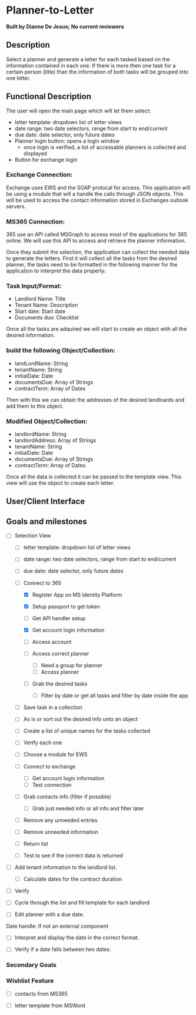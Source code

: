 # Planner-to-Letter
**Built by Dianne De Jesus; No current reviewers**
  
## Description
Select a planner and generate a letter for each tasked based on the information contained in each one. If there is more then one task for a certain person (title) than the information of both tasks will be grouped into one letter.

<!-- Functional Descrition
 With this section, you’re trying to answer a simple question: What does the software do? Of course, to answer this question thoroughly, you’ll need to dig a little deeper. In your functional description, you should cover error handling, one-time startup procedures, user limitations, and other similar details.  -->

## Functional Description
The user will open the main page which will let them select: 
* letter template: dropdown list of letter views
* date range: two date selectors, range from start to end/current
* due date: date selector, only future dates
* Planner login button: opens a login window
    * once login is verified, a list of accessable planners is collected and displayed
* Button for exchange login

### Exchange Connection:
Exchange uses EWS and the SOAP protocal for access. This application will be using a module that will a handle the calls through JSON objects. This will be used to access the contact information stored in Exchanges outlook servers.

### MS365 Connection:
365 use an API called MSGraph to access most of the applications for 365 online. We will use this API to access and retrieve the planner information.

Once they submit the selection, the application can collect the needed data to generate the letters. First it will collect all the tasks from the desired planner, the tasks need to be formatted in the following manner for the application to interpret the data properly:

### Task Input/Format:
* Landlord Name: Title
* Tenant Name: Description
* Start date: Start date
* Documents due: Checklist

Once all the tasks are adquired we will start to create an object with all the desired information. 

### build the following Object/Collection:
* landLordName: String
* tenantName: String
* initialDate: Date
* documentsDue: Array of Strings
* contractTerm: Array of Dates

Then with this we can obtain the addresses of the desired landloards and add them to this object.

### Modified Object/Collection:
* landlordName: String
* landlordAddress: Array of Strings
* tenantName: String
* initialDate: Date
* documentsDue: Array of Strings
* contractTerm: Array of Dates

Once all the data is collected it can be passed to the template view. This view will use the object to create each letter.





<!-- ### Databases


 -->





## User/Client Interface
<!-- 
    ### Login Page
    ![login page](https://github.com/diannedejesus/update_contacts/blob/main/login-signup.PNG?raw=true "Login Page")
    ***
    ### Signup Page
    ![signup page](https://github.com/diannedejesus/update_contacts/blob/main/signup-login.PNG?raw=true "Signup Page")
    ***
-->

<!-- User Interfase
There’s a good chance your coding project is going to be an application, which means it will have a user interface. (If your project is a library or something similar, there won’t be an interface.) As clients, UX designers, and programmers discuss and plan the user interface, it’s easy for the lines to get crossed. If the client doesn’t adequately communicate their vision, your teams might build out the user interface only to have the design shot down.  

Here’s the good news: These mishaps are, for the most part, entirely avoidable. You just need to discuss a few questions with the client before you start developing. Do certain elements of the interface change (animations)? Which elements are buttons? How many unique screens can the user navigate to? And, of course, what does all of this actually look like?

And there’s more good news: Wireframe diagrams can help you answer all of these questions! As your client shares their vision for the user interface (perhaps sending rough sketches), your teams should build out wireframe diagrams.

Once these wireframes are approved by the client, include them in the user interface section of your software design document.

illustration of people working together
Learn how to create a low-fidelity wireframe in Lucidchart to include within your software design document. -->

## Goals and milestones
- [ ] Selection View
    - [ ] letter template: dropdown list of letter views
    - [ ] date range: two date selectors, range from start to end/current
    - [ ] due date: date selector, only future dates

    - [ ] Connect to 365
        - [X] Register App on MS Identity Platform
        - [X] Setup passport to get token
        - [ ] Get API handler setup
        - [X] Get account login information
        - [ ] Access account

        - [ ] Access correct planner
            - [ ] Need a group for planner
            - [ ] Access planner
        - [ ] Grab the desired tasks
            - [ ] Filter by date or get all tasks and filter by date inside the app

    - [ ] Save task in a collection
    - [ ] As is or sort out the desired info unto an object
    - [ ] Create a list of unique names for the tasks collected
    - [ ] Verify each one


    - [ ] Choose a module for EWS
    - [ ] Connect to exchange
        - [ ] Get account login information
        - [ ] Test connection
    - [ ] Grab contacts info (filter if possible)
        - [ ] Grab just needed info or all info and filter later
    - [ ] Remove any unneeded entries
    - [ ] Remove unneeded information
    - [ ] Return list
    - [ ] Test to see if the correct data is returned


- [ ] Add tenant information to the landlord list.
    - [ ] Calculate dates for the contract duration
- [ ] Verify



- [ ] Cycle through the list and fill template for each landlord
- [ ] Edit planner with a due date.

Date handle:
If not an external component

- [ ] Interpret and display the date in the correct format.
- [ ] Verify if a date falls between two dates.



### Secondary Goals




### Wishlist Feature
- [ ] contacts from MS365
- [ ] letter template from MSWord


<!-- #### Future



### Issues




### Completed -->






<!-- NOTES



 -->

<!-- Break it down
 Instead of approaching your project as a single drawn-out process, you might find it helpful to break it down into more manageable pieces. (This is true for the project’s timeline and the code itself.) At the most macro level, you have an overarching goal: What problem is your software addressing? Who will be using it?

Below that, you have a set of milestones. Milestones are essentially checkpoints—they help stakeholders know when certain aspects of the project will be completed. These milestones are for both internal use and external use. Within your team, they help keep your engineering team on track. You can also use them to show the client measurable steps your teams are taking to finish the project.  -->

<!-- ## Prioritization
As you begin to break the project into smaller features and user stories, you’ll want to rank them according to priority. To do this, plot each feature on a prioritization matrix, a four-quadrant graph that helps you sort features according to urgency and impact. The horizontal axis runs from low to high urgency; the vertical axis runs from low to high impact.

Based on the quadrant each feature falls into, decide whether to include it in your minimum viable product (MVP). Features in the upper-right quadrant (high urgency, high impact) should be included in your MVP. With features in the bottom-right (high urgency, low impact) and upper-left (low urgency, high impact) quadrants, use your discretion to decide if they are a part of your MVP. Features in the bottom-left quadrant (low urgency, low impact) should not be included in your minimum viable product.
-->

<!-- ## Current and proposed solutions 
You’re building software to address a problem, but yours might not be the first attempt at a solution. There’s a good chance a current (or existing) solution is in place—you’ll want to describe this solution in your SDD. 

You don’t need to get into the tiny details, but should at least write up a user story: How does a user interact with that solution? How is data handled?

Next, you’ll want to include a section outlining your proposed solution. If there’s an existing solution in place, why is your proposed solution needed? Now’s your chance to justify the project. You’ll want to explain this in as much technical detail as possible—after reading this section, another engineer should be able to build your proposed solution, or something like it, without any prior knowledge of the project.
-->

<!-- ## Timeline
The milestones section of your SDD should provide a general timeframe for non-engineering stakeholders. This section is far more detailed and is mostly for the benefit of your engineering teams. In your timeline, include specific tasks and deadlines as well as the teams or individuals to which they’re assigned.  -->

<!--  -->
<!-- Pro tips for creating your software design documents
Just because you create a software design document and include each of the aforementioned sections doesn’t mean it’ll be effective. It’s a start, sure, but to get the most from your SDDs, keep these tips in mind. -->

<!-- Keep your language simple
When it comes to software design documents, clarity is key. There’s no need for flowery language and long, winding sentences—keep your sentences short and precise. Where appropriate, include bullet points or numbered lists. -->

<!-- Include visuals
Think back to your user interface section. Using wireframes, you’re able to accurately communicate a design that would be nearly impossible to describe in writing. You might find class diagrams, timelines, and other charts similarly useful throughout your SDD.  -->

<!-- Get feedback early
Your first draft of an SDD doesn’t necessarily need to be your last—it should be one of many. As you create a software design document for your project, send it to the client and other stakeholders. They might catch sections that need to be fleshed out or parts that are unclear that you missed. Once you’ve gotten their feedback, revise, revise, revise! -->

<!-- Update your SDD
Once you’ve written your software design document and gotten approval from stakeholders, don’t lock it away in some dusty drawer (or whatever the digital equivalent is). As your project progresses, team members should be referencing the SDD constantly. If there’s a delay, update your timeline. By treating an SDD as a living document, it will become an invaluable single source of truth. -->

<!-- 
------------- Look in to ------------------

-->
